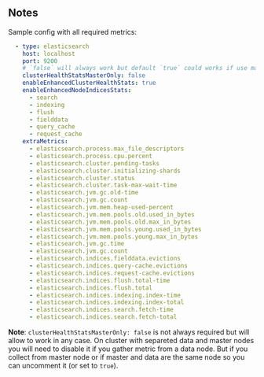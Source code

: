 ## Notes

Sample config with all required metrics:

```yaml
  - type: elasticsearch
    host: localhost
    port: 9200
    # `false` will always work but default `true` could works if use master node
    clusterHealthStatsMasterOnly: false
    enableEnhancedClusterHealthStats: true
    enableEnhancedNodeIndicesStats:
      - search
      - indexing
      - flush
      - fielddata
      - query_cache
      - request_cache
    extraMetrics:
      - elasticsearch.process.max_file_descriptors
      - elasticsearch.process.cpu.percent
      - elasticsearch.cluster.pending-tasks
      - elasticsearch.cluster.initializing-shards
      - elasticsearch.cluster.status
      - elasticsearch.cluster.task-max-wait-time
      - elasticsearch.jvm.gc.old-time
      - elasticsearch.jvm.gc.count
      - elasticsearch.jvm.mem.heap-used-percent
      - elasticsearch.jvm.mem.pools.old.used_in_bytes
      - elasticsearch.jvm.mem.pools.old.max_in_bytes
      - elasticsearch.jvm.mem.pools.young.used_in_bytes
      - elasticsearch.jvm.mem.pools.young.max_in_bytes
      - elasticsearch.jvm.gc.time
      - elasticsearch.jvm.gc.count
      - elasticsearch.indices.fielddata.evictions
      - elasticsearch.indices.query-cache.evictions
      - elasticsearch.indices.request-cache.evictions
      - elasticsearch.indices.flush.total-time
      - elasticsearch.indices.flush.total
      - elasticsearch.indices.indexing.index-time
      - elasticsearch.indices.indexing.index-total
      - elasticsearch.indices.search.fetch-time
      - elasticsearch.indices.search.fetch-total
```

__Note__: `clusterHealthStatsMasterOnly: false` is not always required but will allow to work in any case.
On cluster with separeted data and master nodes you will need to disable it if you gather metric from a data node.
But if you collect from master node or if master and data are the same node so you can uncomment it (or set to `true`).
